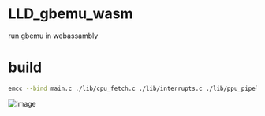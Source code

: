 # LLD_gbemu_wasm
run gbemu in webassambly  
# build 
```bash
emcc --bind main.c ./lib/cpu_fetch.c ./lib/interrupts.c ./lib/ppu_pipeline.c ./lib/timer.c ./lib/dma.c ./lib/bus.c ./lib/cart.c ./lib/cpu_proc.c ./lib/emu.c ./lib/io.c ./lib/ppu_sm.c ./lib/ui.c ./lib/cpu_util.c ./lib/gamepad.c ./lib/lcd.c ./lib/ram.c ./lib/cpu.c ./lib/dbg.c ./lib/instructions.c ./lib/ppu.c ./lib/stack.c -I ./include  -o foo.html -s USE_SDL=2 -s USE_SDL_GFX=2 --preload-file LG.gb   -sALLOW_MEMORY_GROWTH -s ASYNCIFY
```

![image](https://i.imgur.com/WtOTTA5.gif)
